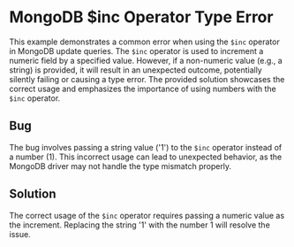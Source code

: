 # MongoDB $inc Operator Type Error
This example demonstrates a common error when using the `$inc` operator in MongoDB update queries.  The `$inc` operator is used to increment a numeric field by a specified value.  However, if a non-numeric value (e.g., a string) is provided, it will result in an unexpected outcome, potentially silently failing or causing a type error.  The provided solution showcases the correct usage and emphasizes the importance of using numbers with the `$inc` operator.

## Bug
The bug involves passing a string value ('1') to the `$inc` operator instead of a number (1).  This incorrect usage can lead to unexpected behavior, as the MongoDB driver may not handle the type mismatch properly.

## Solution
The correct usage of the `$inc` operator requires passing a numeric value as the increment.  Replacing the string '1' with the number 1 will resolve the issue. 
